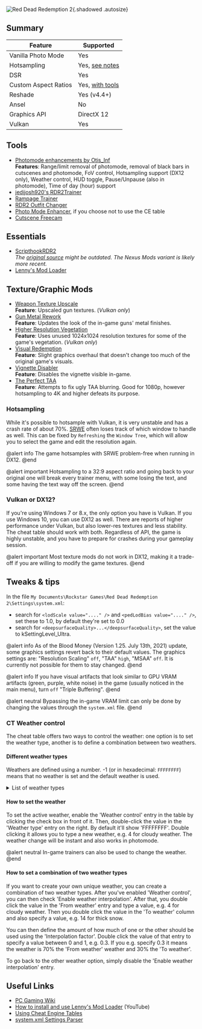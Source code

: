 ![Red Dead Redemption 2](Images\rdr2_header.png "Shot by Otis_Inf"){.shadowed .autosize}

## Summary

Feature | Supported
--|--
Vanilla Photo Mode | Yes
Hotsampling | Yes, [see notes](#hotsampling)
DSR | Yes
Custom Aspect Ratios | Yes, [with tools](https://framedsc.com/basics.htm#composing-for-custom-aspect-ratios)
Reshade | Yes (v4.4+)
Ansel | No
Graphics API | DirectX 12
Vulkan | Yes
 
## Tools
* [Photomode enhancements by Otis_Inf](..\CheatTables\RDR2_PhotomodeEnhancements_Otis.CT)  
**Features**: Range/limit removal of photomode, removal of black bars in cutscenes and photomode, FoV control, Hotsampling support (DX12 only), Weather control, HUD toggle, Pause/Unpause (also in photomode), Time of day (hour) support
* [jedijosh920's RDR2Trainer](http://discord.gg/wdNC5hn)
* [Rampage Trainer](https://www.nexusmods.com/reddeadredemption2/mods/233)
* [RDR2 Outfit Changer](https://www.rdr2mods.com/downloads/rdr2/scripts/12-rdr-2-outfit-changer/)
* [Photo Mode Enhancer](https://www.rdr2mods.com/downloads/rdr2/scripts/8-photo-mode-enhancer/), if you choose not to use the CE table
* [Cutscene Freecam](https://www.nexusmods.com/reddeadredemption2/mods/1209)

## Essentials
* [ScripthookRDR2](https://www.nexusmods.com/reddeadredemption2/mods/1472)  
*The [original source](https://www.dev-c.com/rdr2/scripthookrdr2/) might be outdated. The Nexus Mods variant is likely more recent.*
* [Lenny's Mod Loader](https://www.rdr2mods.com/downloads/rdr2/tools/76-lennys-mod-loader-rdr/)

## Texture/Graphic Mods
* [Weapon Texture Upscale](https://www.nexusmods.com/reddeadredemption2/mods/928)  
**Feature**: Upscaled gun textures. (*Vulkan only*)
* [Gun Metal Rework](https://www.nexusmods.com/reddeadredemption2/mods/648)  
**Feature**: Updates the look of the in-game guns' metal finishes.
* [Higher Resolution Vegetation](https://www.nexusmods.com/reddeadredemption2/mods/1553)  
**Feature**: Uses unused 1024x1024 resolution textures for some of the game's vegetation. (*Vulkan only*)
* [Visual Redemption](https://discord.gg/ADfQxWSv6J)  
**Feature**: Slight graphics overhaul that doesn't change too much of the original game's visuals.
* [Vignette Disabler](https://www.nexusmods.com/reddeadredemption2/mods/1569)  
**Feature**: Disables the vignette visible in-game.
* [The Perfect TAA](https://www.nexusmods.com/reddeadredemption2/mods/1222)  
**Feature**: Attempts to fix ugly TAA blurring. Good for 1080p, however hotsampling to 4K and higher defeats its purpose.

### Hotsampling
While it's possible to hotsample with Vulkan, it is very unstable and has a crash rate of about 70%. [SRWE](https://framedsc.com/basics.htm#hotsampling) often loses track of which window to handle as well. This can be fixed by `Refreshing` the `Window Tree`, which will allow you to select the game and edit the resolution again.

@alert info
The game hotsamples with SRWE problem-free when running in DX12.
@end

@alert important
Hotsampling to a 32:9 aspect ratio and going back to your original one will break every trainer menu, with some losing the text, and some having the text way off the screen.
@end

### Vulkan or DX12?
If you're using Windows 7 or 8.x, the only option you have is Vulkan. If you use Windows 10, you can use DX12 as well. There are reports of higher performance under Vulkan, but also lower-res textures and less stability. The cheat table should work with both. Regardless of API, the game is highly unstable, and you have to prepare for crashes during your gameplay session.

@alert important
Most texture mods do not work in DX12, making it a trade-off if you are willing to modify the game textures.
@end

## Tweaks & tips

In the file `My Documents\Rockstar Games\Red Dead Redemption 2\Settings\system.xml`:

- search for `<lodScale value="...." />` and `<pedLodBias value="...." />`, set these to 1.0, by default they're set to 0.0
- search for `<deepsurfaceQuality>...</deepsurfaceQuality>`, set the value to kSettingLevel_Ultra.

@alert info
As of the Blood Money (Version 1.25. July 13th, 2021) update, some graphics settings revert back to their default values. The graphics settings are: "Resolution Scaling" `off`, "TAA" `high`, "MSAA" `off`. It is currently not possible for them to stay changed.
@end

@alert info
If you have visual artifacts that look similar to GPU VRAM artifacts (green, purple, white noise) in the game (usually noticed in the main menu), turn `off` "Triple Buffering".
@end

@alert neutral
Bypassing the in-game VRAM limit can only be done by changing the values through the `system.xml` file.
@end

### CT Weather control

The cheat table offers two ways to control the weather: one option is to set the weather type, another is to define a combination between two weathers. 

#### Different weather types

Weathers are defined using a number. -1 (or in hexadecimal: `FFFFFFFF`) means that no weather is set and the default weather is used. 

<details><summary>List of weather types</summary>

Value | Weather name
--|--
0 | High pressure
1 | Sunny
2 | Misty
3 | Fog
4 | Clouds
5 | Overcast
6 | Overcast dark
7 | Drizzle
8 | Rain
9 | Thunder
10| Thunderstorm
11| Hurricane
12| Shower
13| Hail
14| Sleet
15| Snow clearing
16| Snow light
17| Snow
18| Blizzard
19| Ground blizzard
20| Whiteout
21| Sandstorm

</details>

#### How to set the weather
To set the active weather, enable the 'Weather control' entry in the table by clicking the check box in front of it. Then, double-click the value in the 'Weather type' entry on the right. By default it'll show 'FFFFFFFF'. Double clicking it allows you to type a new weather, e.g. 4 for cloudy weather. The weather change will be instant and also works in photomode.

@alert neutral
In-game trainers can also be used to change the weather.
@end

#### How to set a combination of two weather types
If you want to create your own unique weather, you can create a combination of two weather types. 
After you've enabled 'Weather control', you can then check 'Enable weather interpolation'. After that, you double click the value in the 'From weather' entry and type a value, e.g. 4 for cloudy weather. Then you double click the value in the 'To weather' column and also specify a value, e.g. 14 for thick snow. 

You can then define the amount of how much of one or the other should be used using the 'Interpolation factor'. Double click the value of that entry to specify a value between 0 and 1, e.g. 0.3. If you e.g. specify 0.3 it means the weather is 70% the 'From weather' weather and 30% the 'To weather'. 

To go back to the other weather option, simply disable the 'Enable weather interpolation' entry.

## Useful Links

* [PC Gaming Wiki](https://www.pcgamingwiki.com/wiki/Red_Dead_Redemption_2)
* [How to install and use Lenny's Mod Loader](https://www.youtube.com/watch?v=E-OIFFcIKDs) (YouTube)
* [Using Cheat Engine Tables](../GeneralGuides/cheat_engine_tables.htm)
* [system.xml Settings Parser](https://rdr2.forceflow.be/)
